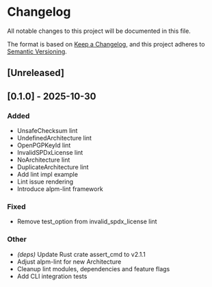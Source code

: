 # Changelog

All notable changes to this project will be documented in this file.

The format is based on [Keep a Changelog](https://keepachangelog.com/en/1.0.0/),
and this project adheres to [Semantic Versioning](https://semver.org/spec/v2.0.0.html).

## [Unreleased]

## [0.1.0] - 2025-10-30

### Added

- UnsafeChecksum lint
- UndefinedArchitecture lint
- OpenPGPKeyId lint
- InvalidSPDxLicense lint
- NoArchitecture lint
- DuplicateArchitecture lint
- Add lint impl example
- Lint issue rendering
- Introduce alpm-lint framework

### Fixed

- Remove test_option from invalid_spdx_license lint

### Other

- *(deps)* Update Rust crate assert_cmd to v2.1.1
- Adjust alpm-lint for new Architecture
- Cleanup lint modules, dependencies and feature flags
- Add CLI integration tests
